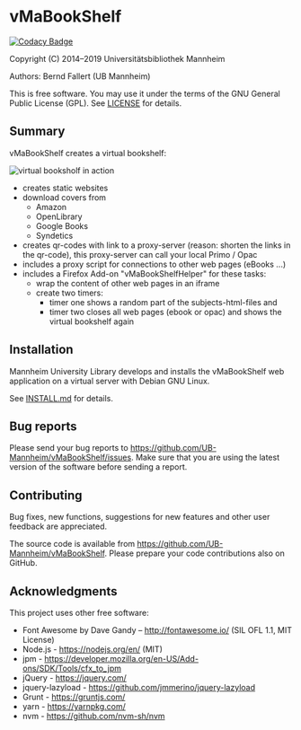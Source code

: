 # vMaBookShelf

[![Codacy Badge](https://api.codacy.com/project/badge/Grade/5ab6da2cfce64583b507f6aa8b04d592)](https://app.codacy.com/app/UB-Mannheim/vMaBookShelf?utm_source=github.com&utm_medium=referral&utm_content=UB-Mannheim/vMaBookShelf&utm_campaign=Badge_Grade_Dashboard)

Copyright (C) 2014–2019 Universitätsbibliothek Mannheim

Authors: Bernd Fallert (UB Mannheim)

This is free software. You may use it under the terms of the
GNU General Public License (GPL). See [LICENSE](LICENSE) for details.


## Summary

vMaBookShelf creates a virtual bookshelf:

![virtual booksholf in action](https://github.com/UB-Mannheim/vMaBookShelf/blob/master/Doku/screens/lbs.jpg)

- creates static websites
- download covers from
    - Amazon
    - OpenLibrary
    - Google Books
    - Syndetics
- creates qr-codes with link to a proxy-server
  (reason: shorten the links in the qr-code), this proxy-server can call
  your local Primo / Opac
- includes a proxy script for connections to other web pages (eBooks ...)
- includes a Firefox Add-on "vMaBookShelfHelper" for these tasks:
  - wrap the content of other web pages in an iframe
  - create two timers:
    - timer one shows a random part of the subjects-html-files and
    - timer two closes all web pages (ebook or opac) and shows the
      virtual bookshelf again


## Installation

Mannheim University Library develops and installs the vMaBookShelf web
application on a virtual server with Debian GNU Linux.

See [INSTALL.md](INSTALL.md) for details.


## Bug reports

Please send your bug reports to https://github.com/UB-Mannheim/vMaBookShelf/issues.
Make sure that you are using the latest version of the software
before sending a report.


## Contributing

Bug fixes, new functions, suggestions for new features and
other user feedback are appreciated.

The source code is available from https://github.com/UB-Mannheim/vMaBookShelf.
Please prepare your code contributions also on GitHub.


## Acknowledgments

This project uses other free software:

* Font Awesome by Dave Gandy – http://fontawesome.io/ (SIL OFL 1.1, MIT License)
* Node.js         - https://nodejs.org/en/ (MIT)
* jpm             - https://developer.mozilla.org/en-US/Add-ons/SDK/Tools/cfx_to_jpm
* jQuery          - https://jquery.com/
* jquery-lazyload - https://github.com/jmmerino/jquery-lazyload
* Grunt           - https://gruntjs.com/
* yarn            - https://yarnpkg.com/
* nvm             - https://github.com/nvm-sh/nvm
